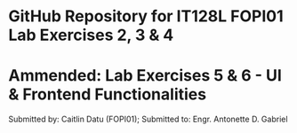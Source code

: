 # GitHub Repository for IT128L FOPI01 Lab Exercises 2, 3 & 4

# Ammended: Lab Exercises 5 & 6 - UI & Frontend Functionalities

Submitted by: Caitlin Datu (FOPI01);
Submitted to: Engr. Antonette D. Gabriel
